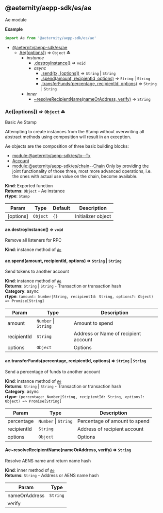 <a id="module_@aeternity/aepp-sdk/es/ae"></a>

## @aeternity/aepp-sdk/es/ae
Ae module

**Example**  
```js
import Ae from '@aeternity/aepp-sdk/es/ae'
```

* [@aeternity/aepp-sdk/es/ae](#module_@aeternity/aepp-sdk/es/ae)
    * [Ae([options])](#exp_module_@aeternity/aepp-sdk/es/ae--Ae) ⇒ `Object` ⏏
        * _instance_
            * [.destroyInstance()](#module_@aeternity/aepp-sdk/es/ae--Ae+destroyInstance) ⇒ `void`
            * _async_
                * [.send(tx, [options])](#module_@aeternity/aepp-sdk/es/ae--Ae+send) ⇒ `String` \| `String`
                * [.spend(amount, recipientId, options)](#module_@aeternity/aepp-sdk/es/ae--Ae+spend) ⇒ `String` \| `String`
                * [.transferFunds(percentage, recipientId, options)](#module_@aeternity/aepp-sdk/es/ae--Ae+transferFunds) ⇒ `String` \| `String`
        * _inner_
            * [~resolveRecipientName(nameOrAddress, verify)](#module_@aeternity/aepp-sdk/es/ae--Ae..resolveRecipientName) ⇒ `String`

<a id="exp_module_@aeternity/aepp-sdk/es/ae--Ae"></a>

### Ae([options]) ⇒ `Object` ⏏
Basic Ae Stamp

Attempting to create instances from the Stamp without overwriting all
abstract methods using composition will result in an exception.

Ae objects are the composition of three basic building blocks:
* [module:@aeternity/aepp-sdk/es/tx--Tx](module:@aeternity/aepp-sdk/es/tx--Tx)
* [Account](#exp_module_@aeternity/aepp-sdk/es/account--Account)
* [module:@aeternity/aepp-sdk/es/chain--Chain](module:@aeternity/aepp-sdk/es/chain--Chain)
Only by providing the joint functionality of those three, most more advanced
operations, i.e. the ones with actual use value on the chain, become
available.

**Kind**: Exported function  
**Returns**: `Object` - Ae instance  
**rtype**: `Stamp`

| Param | Type | Default | Description |
| --- | --- | --- | --- |
| [options] | `Object` | <code>{}</code> | Initializer object |

<a id="module_@aeternity/aepp-sdk/es/ae--Ae+destroyInstance"></a>

#### ae.destroyInstance() ⇒ `void`
Remove all listeners for RPC

**Kind**: instance method of [`Ae`](#exp_module_@aeternity/aepp-sdk/es/ae--Ae)  
<a id="module_@aeternity/aepp-sdk/es/ae--Ae+spend"></a>

#### ae.spend(amount, recipientId, options) ⇒ `String` \| `String`
Send tokens to another account

**Kind**: instance method of [`Ae`](#exp_module_@aeternity/aepp-sdk/es/ae--Ae)  
**Returns**: `String` \| `String` - Transaction or transaction hash  
**Category**: async  
**rtype**: `(amount: Number|String, recipientId: String, options?: Object) => Promise[String]`

| Param | Type | Description |
| --- | --- | --- |
| amount | `Number` \| `String` | Amount to spend |
| recipientId | `String` | Address or Name of recipient account |
| options | `Object` | Options |

<a id="module_@aeternity/aepp-sdk/es/ae--Ae+transferFunds"></a>

#### ae.transferFunds(percentage, recipientId, options) ⇒ `String` \| `String`
Send a percentage of funds to another account

**Kind**: instance method of [`Ae`](#exp_module_@aeternity/aepp-sdk/es/ae--Ae)  
**Returns**: `String` \| `String` - Transaction or transaction hash  
**Category**: async  
**rtype**: `(percentage: Number|String, recipientId: String, options?: Object) => Promise[String]`

| Param | Type | Description |
| --- | --- | --- |
| percentage | `Number` \| `String` | Percentage of amount to spend |
| recipientId | `String` | Address of recipient account |
| options | `Object` | Options |

<a id="module_@aeternity/aepp-sdk/es/ae--Ae..resolveRecipientName"></a>

#### Ae~resolveRecipientName(nameOrAddress, verify) ⇒ `String`
Resolve AENS name and return name hash

**Kind**: inner method of [`Ae`](#exp_module_@aeternity/aepp-sdk/es/ae--Ae)  
**Returns**: `String` - Address or AENS name hash  

| Param | Type |
| --- | --- |
| nameOrAddress | `String` | 
| verify |  | 

